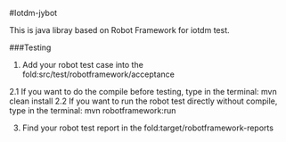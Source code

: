 #Iotdm-jybot

This is java libray based on Robot Framework for iotdm test.


###Testing

1. Add your robot test case into the fold:src/test/robotframework/acceptance

2.1 If you want to do the compile before testing, type in the terminal: mvn clean install
2.2 If you want to run the robot test directly without compile, type in the terminal: mvn robotframework:run

3. Find your robot test report in the fold:target/robotframework-reports

